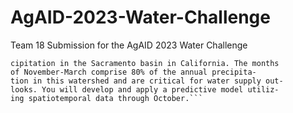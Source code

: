 # AgAID-2023-Water-Challenge
Team 18 Submission for the AgAID 2023 Water Challenge

```Your task is to forecast cool-season (November - March) pre-
cipitation in the Sacramento basin in California. The months
of November-March comprise 80% of the annual precipita-
tion in this watershed and are critical for water supply out-
looks. You will develop and apply a predictive model utiliz-
ing spatiotemporal data through October.```
